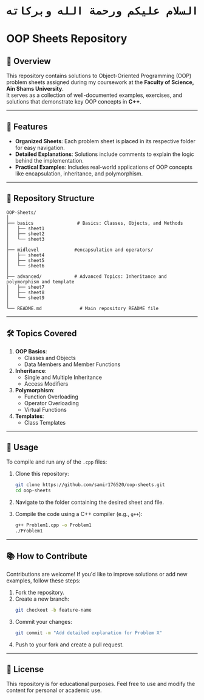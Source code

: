  <div align="center">
  <h1> <pre>السلام عليكم ورحمة الله وبركاته </h1>
</div>

# OOP Sheets Repository  

## 📖 Overview  
This repository contains solutions to Object-Oriented Programming (OOP) problem sheets assigned during my coursework at the **Faculty of Science, Ain Shams University**.  
It serves as a collection of well-documented examples, exercises, and solutions that demonstrate key OOP concepts in **C++**.  

---

## 🧩 Features  

- **Organized Sheets**: Each problem sheet is placed in its respective folder for easy navigation.  
- **Detailed Explanations**: Solutions include comments to explain the logic behind the implementation.  
- **Practical Examples**: Includes real-world applications of OOP concepts like encapsulation, inheritance, and polymorphism.  

---

## 📂 Repository Structure  

```
OOP-Sheets/
│
├── basics                # Basics: Classes, Objects, and Methods
│   ├── sheet1
│   ├── sheet2
│   └── sheet3          
│
├── midlevel             #encapsulation and operators/      
│   ├── sheet4
│   ├── sheet5
│   └── sheet6
│
├── advanced/            # Advanced Topics: Inheritance and polymorphism and template
│   ├── sheet7
│   ├── sheet8
│   └── sheet9
│
└── README.md              # Main repository README file
```

---

## 🛠 Topics Covered  

1. **OOP Basics**:  
   - Classes and Objects  
   - Data Members and Member Functions  
2. **Inheritance**:  
   - Single and Multiple Inheritance  
   - Access Modifiers  
3. **Polymorphism**:  
   - Function Overloading  
   - Operator Overloading  
   - Virtual Functions  
4. **Templates**:  
   - Class Templates  

---

## 🚀 Usage  

To compile and run any of the `.cpp` files:  

1. Clone this repository:  
   ```bash
   git clone https://github.com/samir176520/oop-sheets.git
   cd oop-sheets
   ```  

2. Navigate to the folder containing the desired sheet and file.  

3. Compile the code using a C++ compiler (e.g., `g++`):  
   ```bash
   g++ Problem1.cpp -o Problem1
   ./Problem1
   ```  

---

## 📚 How to Contribute  

Contributions are welcome! If you'd like to improve solutions or add new examples, follow these steps:  

1. Fork the repository.  
2. Create a new branch:  
   ```bash
   git checkout -b feature-name
   ```  
3. Commit your changes:  
   ```bash
   git commit -m "Add detailed explanation for Problem X"
   ```  
4. Push to your fork and create a pull request.  

---

## 📝 License  

This repository is for educational purposes. Feel free to use and modify the content for personal or academic use.  
